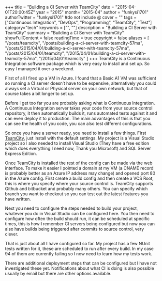 +++
title = "Building a CI Server with TeamCity"
date = "2015-04-01T20:00:45Z"
year = "2015"
month= "2015-04"
author = "funkysi1701"
authorTwitter = "funkysi1701" #do not include @
cover = ""
tags = ["Continuous Integration", "DevOps", "Programming", "TeamCity", "Test"]
category="tech"
keywords = ["", ""]
description =  "Building a CI Server with TeamCity"
summary = "Building a CI Server with TeamCity"
showFullContent = false
readingTime = true
copyright = false
aliases = [
    "/posts/teamcity",
    "/posts/building-a-ci-server-with-teamcity-57ma",
    "/posts/2015/04/01/building-a-ci-server-with-teamcity-57ma",
    "/posts/2015/04/01/teamcity",
    "/2015/04/01/building-a-ci-server-with-teamcity-57ma",
    "/2015/04/01/teamcity"
]
+++
TeamCity is a Continuous Integration software package which is very easy to install and set up. So easy I managed it over a weekend.

First of all I fired up a VM in Azure. I found that a Basic A1 VM was sufficient so running a CI server doesn’t have to be expensive, alternatively you could always set a Virtual or Physical server on your own network, but that of course takes a bit longer to set up.

Before I get too far you are probably asking what is Continuous Integration. A Continuous Integration server takes your code from your source control repository, it then automatically builds it, runs automated tests against it and can even deploy it to production. The main advantages of this is that you can see the health of you code, you can also test different configurations.

So once you have a server ready, you need to install a few things. First [TeamCity](https://www.jetbrains.com/teamcity/download/), just install with the default settings. My project is a Visual Studio project so I also needed to install Visual Studio (They have a free edition which does everything I need now, Thank you Microsoft) and SQL Server Express Edition.

Once TeamCity is installed the rest of the config can be made via the web interface. To make it easier I pointed a domain at my VM (a CNAME record is probably better as an Azure IP address may change) and opened port 80 in the Azure config. First create a build config and then create a VCS Root, this is where you specify where your source control is. TeamCity supports Github and bitbucket and probably many others. You can specify which branch you want to checkout so you can test out the latest features you have written.

Next you need to configure the steps needed to build your project, whatever you do in Visual Studio can be configured here. You then need to configure how often the build should run, it can be scheduled at specific times, this is how I remember CI servers being configured but now you can also have builds being triggered after commits to source control, very clever.

That is just about all I have configured so far. My project has a few NUnit tests written for it, these are scheduled to run after every build. In my case 94 of them are currently failing so I now need to learn how my tests work.

There are additional deployment steps that can be configured but I have not investigated these yet. Notifications about what CI is doing is also possible usually by email but there are other options available.